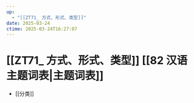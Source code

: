 ```yaml
---
up:
  - "[[ZT71_ 方式、形式、类型]]"
date: 2025-03-24
ctime: 2025-03-24T16:27:07
---
```


# [[ZT71_ 方式、形式、类型]] [[82 汉语主题词表|主题词表]]

- [[分类]]

